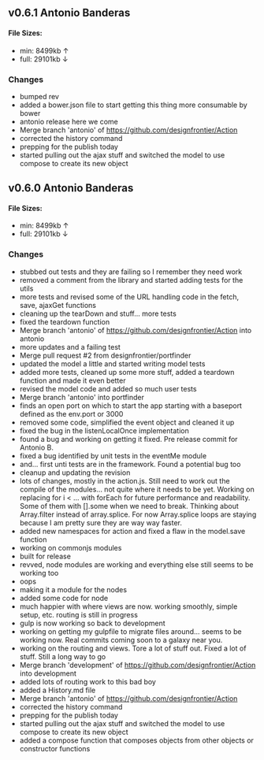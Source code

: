 ## v0.6.1 Antonio Banderas

#### File Sizes:
  
  * min: 8499kb ↑
  * full: 29101kb ↓

### Changes

  * bumped rev
  * added a bower.json file to start getting this thing more consumable by bower
  * antonio release here we come
  * Merge branch 'antonio' of https://github.com/designfrontier/Action
  * corrected the history command
  * prepping for the publish today
  * started pulling out the ajax stuff and switched the model to use compose to create its new object

## v0.6.0 Antonio Banderas

#### File Sizes:
  
  * min: 8499kb ↑
  * full: 29101kb ↓

### Changes

  * stubbed out tests and they are failing so I remember they need work
  * removed a comment from the library and started adding tests for the utils
  * more tests and revised some of the URL handling code in the fetch, save, ajaxGet functions
  * cleaning up the tearDown and stuff... more tests
  * fixed the teardown function
  * Merge branch 'antonio' of https://github.com/designfrontier/Action into antonio
  * more updates and a failing test
  * Merge pull request #2 from designfrontier/portfinder
  * updated the model a little and started writing model tests
  * added more tests, cleaned up some more stuff, added a teardown function and made it even better
  * revised the model code and added so much user tests
  * Merge branch 'antonio' into portfinder
  * finds an open port on which to start the app starting with a baseport defined as the env.port or 3000
  * removed some code, simplified the event object and cleaned it up
  * fixed the bug in the listenLocalOnce implementation
  * found a bug and working on getting it fixed. Pre release commit for Antonio B.
  * fixed a bug identified by unit tests in the eventMe module
  * and... first unti tests are in the framework. Found a potential bug too
  * cleanup and updating the revision
  * lots of changes, mostly in the action.js. Still need to work out the compile of the modules... not quite where it needs to be yet. Working on replacing for i < ... with forEach for future performance and readability. Some of them with [].some when we need to break. Thinking about Array.filter instead of array.splice. For now Array.splice loops are staying because I am pretty sure they are way way faster.
  * added new namespaces for action and fixed a flaw in the model.save function
  * working on commonjs modules
  * built for release
  * revved, node modules are working and everything else still seems to be working too
  * oops
  * making it a module for the nodes
  * added some code for node
  * much happier with where views are now. working smoothly, simple setup, etc. routing is still in progress
  * gulp is now working so back to development
  * working on getting my gulpfile to migrate files around... seems to be working now. Real commits coming soon to a galaxy near you.
  * working on the routing and views. Tore a lot of stuff out. Fixed a lot of stuff. Still a long way to go
  * Merge branch 'development' of https://github.com/designfrontier/Action into development
  * added lots of routing work to this bad boy
  * added a History.md file
  * Merge branch 'antonio' of https://github.com/designfrontier/Action
  * corrected the history command
  * prepping for the publish today
  * started pulling out the ajax stuff and switched the model to use compose to create its new object
  * added a compose function that composes objects from other objects or constructor functions
